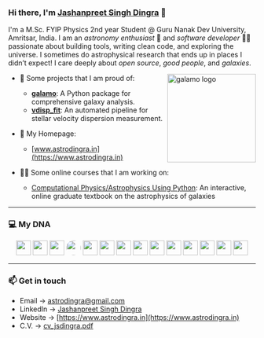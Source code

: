
### Hi there, I'm [Jashanpreet Singh Dingra](https://www.astrodingra.in) 👋

I'm a M.Sc. FYIP Physics 2nd year Student @ Guru Nanak Dev University, Amritsar, India. I am an *astronomy enthusiast* 🌌 and *software developer* 👨‍💻 passionate about building tools, writing clean code, and exploring the universe. I sometimes do astrophysical research that ends up in places I didn’t expect! I care deeply about *open source*, *good people*, and *galaxies*.

<a href="https://www.galamo.org" target="_blank"><img align="right" src="https://www.galamo.org/images/galamo_main.svg" alt="galamo logo" width=180px height=180px></a>

* 🔭 Some projects that I am proud of:

  * [**galamo**](https://www.galamo.org): A Python package for comprehensive galaxy analysis.
  * [**vdisp\_fit**](https://github.com/jsdingra11/vdisp_fit/): An automated pipeline for stellar velocity dispersion measurement.

* 🚀 My Homepage:

  * [www.astrodingra.in](https://www.astrodingra.in)
  
* 👨‍🏫 Some online courses that I am working on:
  * [Computational Physics/Astrophysics Using Python](https://github.com/GNDU-Physics/gndu_python25): An interactive, online graduate textbook on the astrophysics of galaxies

---

### 💻 My DNA

<p align="center">
  <img src="https://cdn.jsdelivr.net/gh/devicons/devicon/icons/python/python-original.svg" width="30" height="30"/>
  <img src="https://cdn.jsdelivr.net/gh/devicons/devicon/icons/julia/julia-original.svg" width="30" height="30"/>
  <img src="https://cdn.jsdelivr.net/gh/devicons/devicon/icons/r/r-original.svg" width="30" height="30"/>
  <img src="https://upload.wikimedia.org/wikipedia/commons/2/21/Matlab_Logo.png" width="30" height="30" style="border-radius:50%"/>
  <img src="https://cdn.jsdelivr.net/gh/devicons/devicon/icons/mysql/mysql-original.svg" width="30" height="30"/>
  <img src="https://cdn.jsdelivr.net/gh/devicons/devicon/icons/html5/html5-original.svg" width="30" height="30"/>
  <img src="https://cdn.jsdelivr.net/gh/devicons/devicon/icons/css3/css3-original.svg" width="30" height="30"/>
  <img src="https://cdn.jsdelivr.net/gh/devicons/devicon/icons/javascript/javascript-original.svg" width="30" height="30"/>
  <img src="https://cdn.jsdelivr.net/gh/devicons/devicon/icons/php/php-original.svg" width="30" height="30"/>
  <img src="https://cdn.jsdelivr.net/gh/devicons/devicon/icons/arduino/arduino-original.svg" width="30" height="30"/>
  <img src="https://cdn.jsdelivr.net/gh/devicons/devicon/icons/c/c-original.svg" width="30" height="30"/>
  <img src="https://cdn.jsdelivr.net/gh/devicons/devicon/icons/cplusplus/cplusplus-original.svg" width="30" height="30"/>
  <img src="https://cdn.jsdelivr.net/gh/devicons/devicon/icons/react/react-original.svg" width="30" height="30"/>
  <img src="https://cdn.jsdelivr.net/gh/devicons/devicon/icons/docker/docker-original.svg" width="30" height="30"/>
</p>

---

### 📫 Get in touch

* Email → [astrodingra@gmail.com](mailto:astrodingra@gmail.com)
* LinkedIn → [Jashanpreet Singh Dingra](https://www.linkedin.com/in/jashanpreet-singh-dingra-3046b4306/)
* Website → [https://www.astrodingra.in](https://www.astrodingra.in)
* C.V. -> [cv_jsdingra.pdf](https://www.astrodingra.in/cv_jsdingra.pdf)

